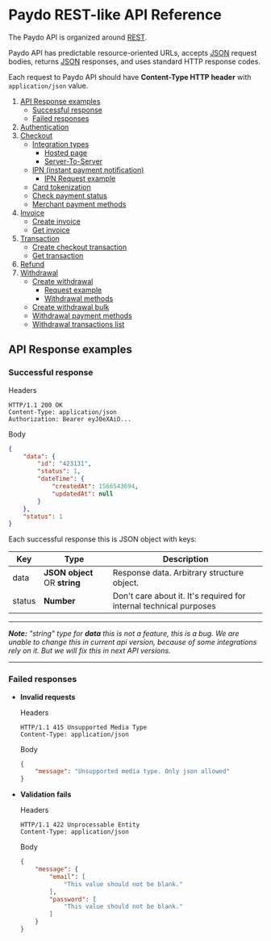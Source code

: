 # Paydo REST-like API Reference

The Paydo API is organized around [REST](http://en.wikipedia.org/wiki/Representational_State_Transfer).

Paydo API has predictable resource-oriented URLs, accepts [JSON](http://www.json.org/) request bodies,
 returns [JSON](http://www.json.org/) responses, and uses standard HTTP response codes.

Each request to Paydo API should have **Content-Type HTTP header** with `application/json` value.

1. [API Response examples](#api-response-examples)
    * [Successful response](#successful-response)
    * [Failed responses](#failed-responses)
1. [Authentication](authentication.md)
1. [Checkout](Checkout/checkout.md)
    * [Integration types](Checkout/checkout.md#integration-types)
        * [Hosted page](Checkout/hostedPage.md)
        * [Server-To-Server](Checkout/serverToServer.md)
    * [IPN (instant payment notification)](Checkout/checkout.md#ipn)
        * [IPN Request example](Checkout/checkout.md#ipn-request-example)
    * [Card tokenization](Checkout/createCardToken.md)
    * [Check payment status](Checkout/checkTransactionStatus.md)
    * [Merchant payment methods](Checkout/getMerchantPaymentMethods.md)
1. [Invoice](Invoice/getInvoice.md)
    * [Create invoice](Invoice/createInvoice.md)
    * [Get invoice](Invoice/getInvoice.md)
1. [Transaction](Transaction/getTransaction.md)
    * [Create checkout transaction](Transaction/createCheckoutTransaction.md)
    * [Get transaction](Transaction/getTransaction.md)
1. [Refund](refund.md)
1. [Withdrawal](Withdrawal/index.md)
    * [Create withdrawal](Withdrawal/index.md#create-withdrawal)
        * [Request example](Withdrawal/index.md#request-example)
        * [Withdrawal methods](Withdrawal/index.md#withdrawal-methods)
    * [Create withdrawal bulk](Withdrawal/bulk.md)
    * [Withdrawal payment methods](Withdrawal/paymentMethods.md)
    * [Withdrawal transactions list](Withdrawal/getWithdrawals.md)


## API Response examples

### Successful response

Headers
```
HTTP/1.1 200 OK
Content-Type: application/json
Authorization: Bearer eyJ0eXAiO...
```
Body
```json
{
    "data": {
        "id": "423131",
        "status": 1,
        "dateTime": {
            "createdAt": 1566543694,
            "updatedAt": null
        }
    },
    "status": 1
}
```
Each successful response this is JSON object with keys:   

Key       | Type                              | Description                                                        |
----------|-----------------------------------|--------------------------------------------------------------------| 
data      | **JSON object** OR **string**     | Response data. Arbitrary structure object.                         |
status    | **Number**                        | Don't care about it. It's required for internal technical purposes |

----
***Note:** "string" type for **data** this is not a feature, this is a bug.
  We are unable to change this in current api version, because of some integrations rely on it.
  But we will fix this in next API versions.*

----

### Failed responses

* **Invalid requests**
    
    Headers
    ```
    HTTP/1.1 415 Unsupported Media Type
    Content-Type: application/json
    ```
    Body
    ```json
    {
        "message": "Unsupported media type. Only json allowed"
    }
    ```

* **Validation fails**

    Headers
    ```
    HTTP/1.1 422 Unprocessable Entity
    Content-Type: application/json
    ```
    Body
    ```json
    {
        "message": {
            "email": [
                "This value should not be blank."
            ],
            "password": [
                "This value should not be blank."
            ]
        }
    }
    ```

